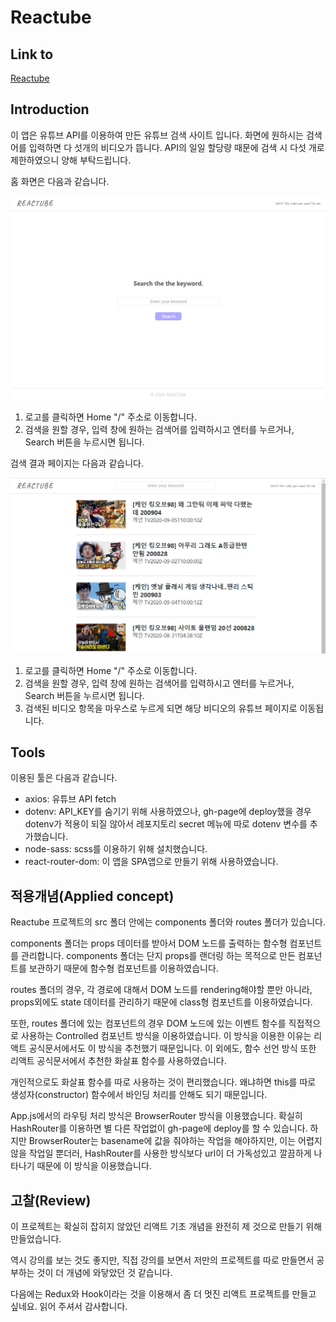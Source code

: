 # Reactube

## Link to

[Reactube](taesung1993.github.io/Reactube)

## Introduction

이 앱은 유튜브 API를 이용하여 만든 유튜브 검색 사이트 입니다. 화면에 원하시는 검색어를 입력하면 다 섯개의 비디오가 뜹니다. API의 일일 할당량 때문에 검색 시 다섯 개로 제한하였으니 양해 부탁드립니다.

홈 화면은 다음과 같습니다.

![Home](./images/home.png)

1.  로고를 클릭하면 Home "/" 주소로 이동합니다.
2.  검색을 원할 경우, 입력 창에 원하는 검색어를 입력하시고 엔터를 누르거나, Search 버튼을 누르시면 됩니다.

검색 결과 페이지는 다음과 같습니다.

![Result](./images/result.png)

1.  로고를 클릭하면 Home "/" 주소로 이동합니다.
2.  검색을 원할 경우, 입력 창에 원하는 검색어를 입력하시고 엔터를 누르거나, Search 버튼을 누르시면 됩니다.
3.  검색된 비디오 항목을 마우스로 누르게 되면 해당 비디오의 유튜브 페이지로 이동됩니다.

## Tools

이용된 툴은 다음과 같습니다.

- axios: 유튜브 API fetch
- dotenv: API_KEY를 숨기기 위해 사용하였으나, gh-page에 deploy했을 경우 dotenv가 적용이 되질 않아서 레포지토리 secret 메뉴에 따로 dotenv 변수를 추가했습니다.
- node-sass: scss를 이용하기 위해 설치했습니다.
- react-router-dom: 이 앱을 SPA앱으로 만들기 위해 사용하였습니다.

## 적용개념(Applied concept)

Reactube 프로젝트의 src 폴더 안에는 components 폴더와 routes 폴더가 있습니다.

components 폴더는 props 데이터를 받아서 DOM 노드를 출력하는 함수형 컴포넌트를 관리합니다. components 폴더는 단지 props를 랜더링 하는 목적으로 만든 컴포넌트를 보관하기 때문에 함수형 컴포넌트를 이용하였습니다.

routes 폴더의 경우, 각 경로에 대해서 DOM 노드를 rendering해야할 뿐만 아니라, props외에도 state 데이터를 관리하기 때문에 class형 컴포넌트를 이용하였습니다.

또한, routes 폴더에 있는 컴포넌트의 경우 DOM 노드에 있는 이벤트 함수를 직접적으로 사용하는 Controlled 컴포넌트 방식을 이용하였습니다. 이 방식을 이용한 이유는 리액트 공식문서에서도 이 방식을 추천했기 때문입니다. 이 외에도, 함수 선언 방식 또한 리액트 공식문서에서 추천한 화살표 함수를 사용하였습니다.

개인적으로도 화살표 함수를 따로 사용하는 것이 편리했습니다. 왜냐하면 this를 따로 생성자(constructor) 함수에서 바인딩 처리를 안해도 되기 때문입니다.

App.js에서의 라우팅 처리 방식은 BrowserRouter 방식을 이용했습니다. 확실히 HashRouter를 이용하면 별 다른 작업없이 gh-page에 deploy를 할 수 있습니다. 하지만 BrowserRouter는 basename에 값을 줘야하는 작업을 해야하지만, 이는 어렵지 않을 작업일 뿐더러, HashRouter를 사용한 방식보다 url이 더 가독성있고 깔끔하게 나타나기 때문에 이 방식을 이용했습니다.

## 고찰(Review)

이 프로젝트는 확실히 잡히지 않았던 리액트 기초 개념을 완전히 제 것으로 만들기 위해 만들었습니다.

역시 강의를 보는 것도 좋지만, 직접 강의를 보면서 저만의 프로젝트를 따로 만들면서 공부하는 것이 더 개념에 와닿았던 것 같습니다.

다음에는 Redux와 Hook이라는 것을 이용해서 좀 더 멋진 리액트 프로젝트를 만들고 싶네요. 읽어 주셔서 감사합니다.
